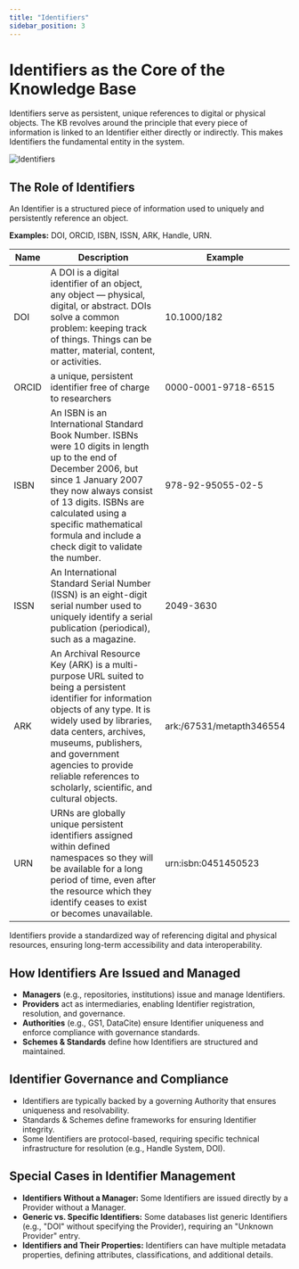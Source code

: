 ```yaml
---
title: "Identifiers"
sidebar_position: 3
---
```

# Identifiers as the Core of the Knowledge Base

Identifiers serve as persistent, unique references to digital or physical objects. The KB revolves around the principle that every piece of information is linked to an Identifier either directly or indirectly. This makes Identifiers the fundamental entity in the system.

![Identifiers](/img/pid_kb/identifier.png)

## The Role of Identifiers

An Identifier is a structured piece of information used to uniquely and persistently reference an object.

**Examples:** DOI, ORCID, ISBN, ISSN, ARK, Handle, URN.


| Name    | Description | Example | 
| -------- | ------- | ------- | 
| DOI  | A DOI is a digital identifier of an object, any object — physical, digital, or abstract. DOIs solve a common problem: keeping track of things. Things can be matter, material, content, or activities.   |10.1000/182 | 
| ORCID  | a unique, persistent identifier free of charge to researchers  | 0000-0001-9718-6515 |
| ISBN | An ISBN is an International Standard Book Number. ISBNs were 10 digits in length up to the end of December 2006, but since 1 January 2007 they now always consist of 13 digits. ISBNs are calculated using a specific mathematical formula and include a check digit to validate the number. | 978-92-95055-02-5 |
| ISSN | An International Standard Serial Number (ISSN) is an eight-digit serial number used to uniquely identify a serial publication (periodical), such as a magazine.| 2049-3630|
| ARK |An Archival Resource Key (ARK) is a multi-purpose URL suited to being a persistent identifier for information objects of any type. It is widely used by libraries, data centers, archives, museums, publishers, and government agencies to provide reliable references to scholarly, scientific, and cultural objects. | ark:/67531/metapth346554|
|URN |URNs are globally unique persistent identifiers assigned within defined namespaces so they will be available for a long period of time, even after the resource which they identify ceases to exist or becomes unavailable. | urn:isbn:0451450523 |


Identifiers provide a standardized way of referencing digital and physical resources, ensuring long-term accessibility and data interoperability.

## How Identifiers Are Issued and Managed

- **Managers** (e.g., repositories, institutions) issue and manage Identifiers.
- **Providers** act as intermediaries, enabling Identifier registration, resolution, and governance.
- **Authorities** (e.g., GS1, DataCite) ensure Identifier uniqueness and enforce compliance with governance standards.
- **Schemes & Standards** define how Identifiers are structured and maintained.

## Identifier Governance and Compliance

- Identifiers are typically backed by a governing Authority that ensures uniqueness and resolvability.
- Standards & Schemes define frameworks for ensuring Identifier integrity.
- Some Identifiers are protocol-based, requiring specific technical infrastructure for resolution (e.g., Handle System, DOI).

## Special Cases in Identifier Management

- **Identifiers Without a Manager:** Some Identifiers are issued directly by a Provider without a Manager.
- **Generic vs. Specific Identifiers:** Some databases list generic Identifiers (e.g., "DOI" without specifying the Provider), requiring an "Unknown Provider" entry.
- **Identifiers and Their Properties:** Identifiers can have multiple metadata properties, defining attributes, classifications, and additional details.
